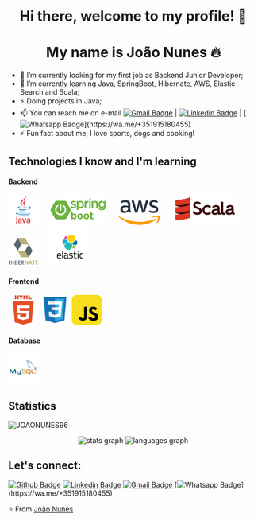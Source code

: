 <p align="center">
  <h1 align="center">  Hi there, welcome to my profile! 👋</h1>
  <h1 align="center">  My name is João Nunes 🔥</h1> 
</p>

- 🔭 I’m currently looking for my first job as Backend Junior Developer;
- 🌱 I’m currently learning Java, SpringBoot, Hibernate, AWS, Elastic Search and Scala;
- ⚡ Doing projects in Java;
- 📫 You can reach me on e-mail [![Gmail Badge](https://img.shields.io/badge/-Gmail-c14438?style=flat-square&logo=Gmail&logoColor=white&link=mailto:nada.geral@gmail.com)](mailto:nunesjp96l@gmail.com) | [![Linkedin Badge](https://img.shields.io/badge/-LinkedIn-blue?style=flat-square&logo=Linkedin&logoColor=white&link=https://www.linkedin.com/in/dev-joao-nunes/)](https://www.linkedin.com/in/dev-joao-nunes/) | [![Whatsapp Badge](https://img.shields.io/static/v1?message=Whatsapp&logo=whatsapp&label=&color=25D366&logoColor=white&labelColor=&style=for-the-badge")](https://wa.me/+351915180455)
- ⚡ Fun fact about me, I love sports, dogs and cooking!


## Technologies I know and I'm learning
#### Backend
<p align="left">
<img src="https://github.com/Drete457/Drete457/blob/master/icons/java-original.svg" alt="java" height="60" style="margin-right:20px;"/>
<img src="https://github.com/JOAONUNES96/JOAONUNES96/blob/main/images/spring-boot.png?raw=true" alt="spring" height="60" style="margin-right:20px;"/>
<img src="https://github.com/JOAONUNES96/JOAONUNES96/blob/main/images/2560px-Amazon_Web_Services_Logo.svg.png?raw=true" alt="aws" height="50" style="margin-right:20px;"/>
<img src="https://github.com/JOAONUNES96/JOAONUNES96/blob/main/images/2560px-Scala-full-color.svg.png?raw=true" alt="scala" height="60" style="margin-right:20px style="margin-top:10px;"/>
<img src="https://github.com/JOAONUNES96/JOAONUNES96/blob/main/images/hibernate.png?raw=true" alt="hibernate" height="60" style="margin-right:20px;"/>
<img src="https://github.com/JOAONUNES96/JOAONUNES96/blob/main/images/elastic-logo-920x920-sue-v02.png?raw=true" alt="elastic" height="80" style="margin-right:20px;"/>
</p>



#### Frontend
<p align="left">
<img src="https://github.com/Drete457/Drete457/blob/master/icons/html5-original-wordmark.svg" alt="html5" width="60" height="60"/>
<img src="https://github.com/Drete457/Drete457/blob/master/icons/css3-original-wordmark.svg" alt="css3" width="60" height="60"/>
<img src="https://github.com/Drete457/Drete457/blob/master/icons/javascript-original.svg" alt="javascript" width="60" height="60"/>
</p>

#### Database
<p align="left">
<img src="https://github.com/Drete457/Drete457/blob/master/icons/mysql-original.svg" alt="mysql" width="60" height="60"/>
</p>

## Statistics
<p align="left"> <img src="https://komarev.com/ghpvc/?username=JOAONUNES96" alt="JOAONUNES96" /></p>
<div align="center">
  <img src="https://github-readme-stats.vercel.app/api?hide_title=false&hide_rank=false&show_icons=true&include_all_commits=true&count_private=true&disable_animations=false&theme=dracula&locale=en&hide_border=false&username=JOAONUNES96" height="150" alt="stats graph"  />
  <img src="https://github-readme-stats.vercel.app/api/top-langs?locale=en&hide_title=false&layout=compact&card_width=320&langs_count=5&theme=dracula&hide_border=false&username=JOAONUNES96" height="150" alt="languages graph"  />
</div>

## Let's connect:
[![Github Badge](https://img.shields.io/badge/-Github-000?style=flat-square&logo=Github&logoColor=white&link=https://github.com/JOAONUNES96)](https://github.com/JOAONUNES96)
[![Linkedin Badge](https://img.shields.io/badge/-LinkedIn-blue?style=flat-square&logo=Linkedin&logoColor=white&link=https://www.linkedin.com/in/dev-joao-nunes/)](https://www.linkedin.com/in/dev-joao-nunes/)
[![Gmail Badge](https://img.shields.io/badge/-Gmail-c14438?style=flat-square&logo=Gmail&logoColor=white&link=mailto:nunesjp96@gmail.com)](mailto:nunesjp96@gmail.com)
[![Whatsapp Badge](https://img.shields.io/static/v1?message=Whatsapp&logo=whatsapp&label=&color=25D366&logoColor=white&labelColor=&style=for-the-badge")](https://wa.me/+351915180455)

⭐️ From [João Nunes](https://github.com/JOAONUNES96)
